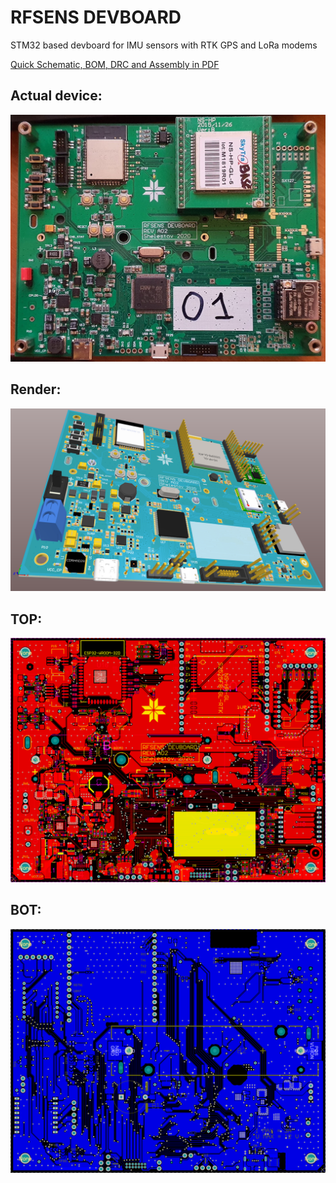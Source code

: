 # RFSENS DEVBOARD

STM32 based devboard for IMU sensors with RTK GPS and LoRa modems

[Quick Schematic, BOM, DRC and Assembly in PDF](RFSENS-Altium/RFSENS.pdf)

## Actual device:

<img src="Images/Photo.jpg" style="zoom: 67%;" />

## Render:

<img src="Images/Render.png" style="zoom: 50%;" />

## TOP:

<img src="Images/TOP.png" style="zoom:50%;" />

## BOT:

<img src="Images/BOT.png" style="zoom:50%;" />

